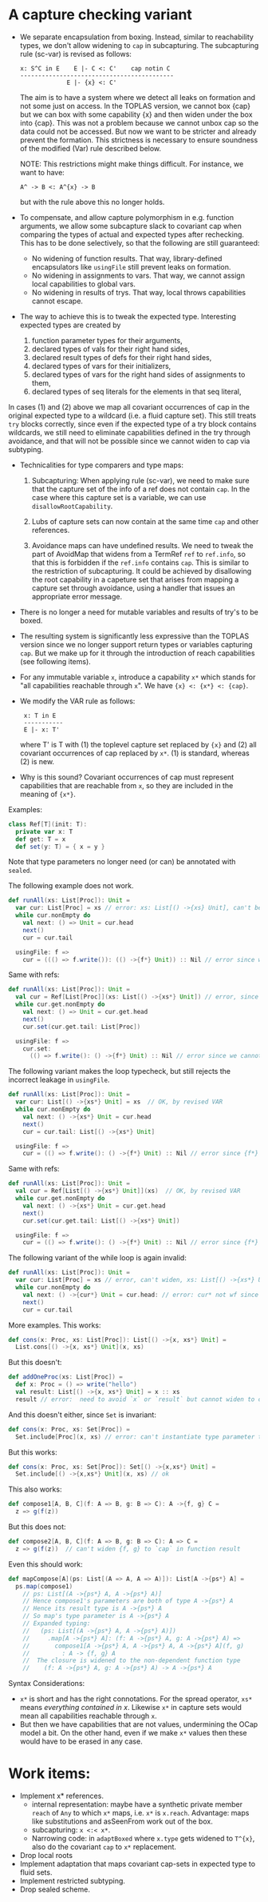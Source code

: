 A capture checking variant
==========================

 - We separate encapsulation from boxing. Instead, similar to reachability types,
   we don't allow widening to `cap` in subcapturing. The subcapturing rule (sc-var)
   is revised as follows:

   ```
   x: S^C in E    E |- C <: C'    cap notin C
   -------------------------------------------
                E |- {x} <: C'

   ```
   The aim is to have a system where we detect all leaks on formation
   and not some just on access. In the TOPLAS version, we cannot box {cap}
   but we can box with some capability {x} and then widen under the box
   into {cap}. This was not a problem because we cannot unbox cap so the
   data could not be accessed. But now we want to be stricter and already
   prevent the formation. This strictness is necessary to ensure soundness
   of the modified (Var) rule described below.

   NOTE: This restrictions might make things difficult. For instance,
   we want to have:

       A^ -> B <: A^{x} -> B

   but with the rule above this no longer holds.

 - To compensate, and allow capture polymorphism in e.g. function arguments, we allow
   some subcapture slack to covariant cap when comparing the types of actual and expected types
   after rechecking. This has to be done selectively, so that the following are still guaranteed:

    - No widening of function results.
      That way, library-defined encapsulators like `usingFile` still prevent leaks
      on formation.
    - No widening in assignments to vars.
      That way, we cannot assign local capabilities to global vars.
    - No widening in results of trys.
      That way, local throws capabilities cannot escape.

 - The way to achieve this is to tweak the expected type. Interesting
   expected types are created by

    1. function parameter types for their arguments,
    2. declared types of vals for their right hand sides,
    3. declared result types of defs for their right hand sides,
    2. declared types of vars for their initializers,
    4. declared types of vars for the right hand sides of assignments to them,
    5. declared types of seq literals for the elements in that seq literal,

  In cases (1) and (2) above we map all covariant occurrences of cap
  in the original expected type to a wildcard (i.e. a fluid capture set). This still treats
  `try` blocks correctly, since even if the expected type of a try block contains wildcards,
  we still need to eliminate capabilities defined in the try through avoidance, and that
  will not be possible since we cannot widen to cap via subtyping.

 - Technicalities for type comparers and type maps:

    1. Subcapturing: When applying rule (sc-var), we need to make sure that the
       capture set of the info of a ref does not contain `cap`. In the case where
       this capture set is a variable, we can use `disallowRootCapability`.

    2. Lubs of capture sets can now contain at the same time `cap` and other
       references.

    3. Avoidance maps can have undefined results. We need to tweak the part
       of AvoidMap that widens from a TermRef `ref` to `ref.info`, so that
       this is forbidden if the `ref.info` contains `cap`. This is similar
       to the restriction of subcapturing. It could be achieved by disallowing
       the root capability in a capeture set that arises from mapping a capture
       set through avoidance, using a handler that issues an appropriate error message.

 - There is no longer a need for mutable variables and results of try's to be boxed.

 - The resulting system is significantly less expressive than the TOPLAS version since
   we no longer support return types or variables capturing `cap`. But we make
   up for it through the introduction of reach capabilities (see following items).

 - For any immutable variable `x`, introduce a capability `x*` which stands for
   "all capabilities reachable through `x`". We have `{x} <: {x*} <: {cap}`.

 - We modify the VAR rule as follows:

        x: T in E
        -----------
        E |- x: T'

   where T' is T with (1) the toplevel capture set replaced by `{x}` and
   (2) all covariant occurrences of cap replaced by `x*`. (1) is standard,
   whereas (2) is new.

- Why is this sound? Covariant occurrences of cap must represent capabilities
  that are reachable from `x`, so they are included in the meaning of `{x*}`.


Examples:

```scala
class Ref[T](init: T):
  private var x: T
  def get: T = x
  def set(y: T) = { x = y }
```
Note that type parameters no longer need (or can) be annotated with `sealed`.

The following example does not work.
```scala
def runAll(xs: List[Proc]): Unit =
  var cur: List[Proc] = xs // error: xs: List[() ->{xs} Unit], can't be widened to List[Proc]
  while cur.nonEmpty do
    val next: () => Unit = cur.head
    next()
    cur = cur.tail

  usingFile: f =>
    cur = ((() => f.write()): (() ->{f*} Unit)) :: Nil // error since we cannot widen {f*} to {cap} under box
```
Same with refs:
```scala
def runAll(xs: List[Proc]): Unit =
  val cur = Ref[List[Proc]](xs: List[() ->{xs*} Unit]) // error, since we cannot widen {xs*} to {cap}
  while cur.get.nonEmpty do
    val next: () => Unit = cur.get.head
    next()
    cur.set(cur.get.tail: List[Proc])

  usingFile: f =>
    cur.set:
      (() => f.write(): () ->{f*} Unit) :: Nil // error since we cannot widen {f*} to {cap}
```

The following variant makes the loop typecheck, but
still rejects the incorrect leakage in `usingFile`.
```scala
def runAll(xs: List[Proc]): Unit =
  var cur: List[() ->{xs*} Unit] = xs  // OK, by revised VAR
  while cur.nonEmpty do
    val next: () ->{xs*} Unit = cur.head
    next()
    cur = cur.tail: List[() ->{xs*} Unit]

  usingFile: f =>
    cur = (() => f.write(): () ->{f*} Unit) :: Nil // error since {f*} !<: {xs*}
```

Same with refs:
```scala
def runAll(xs: List[Proc]): Unit =
  val cur = Ref[List[() ->{xs*} Unit]](xs)  // OK, by revised VAR
  while cur.get.nonEmpty do
    val next: () ->{xs*} Unit = cur.get.head
    next()
    cur.set(cur.get.tail: List[() ->{xs*} Unit])

  usingFile: f =>
    cur = (() => f.write(): () ->{f*} Unit) :: Nil // error since {f*} !<: {xs*}
```

The following variant of the while loop is again invalid:
```scala
def runAll(xs: List[Proc]): Unit =
  var cur: List[Proc] = xs // error, can't widen, xs: List[() ->{xs*} Unit]
  while cur.nonEmpty do
    val next: () ->{cur*} Unit = cur.head: // error: cur* not wf since cur is not stable
    next()
    cur = cur.tail
```
More examples. This works:
```scala
def cons(x: Proc, xs: List[Proc]): List[() ->{x, xs*} Unit] =
  List.cons[() ->{x, xs*} Unit](x, xs)
```
But this doesn't:
```scala
def addOneProc(xs: List[Proc]) =
  def x: Proc = () => write("hello")
  val result: List[() ->{x, xs*} Unit] = x :: xs
  result // error:  need to avoid `x` or `result` but cannot widen to cap in function result
```
And this doesn't either, since `Set` is invariant:
```scala
def cons(x: Proc, xs: Set[Proc]) =
  Set.include[Proc](x, xs) // error: can't instantiate type parameter to Proc
```
But this works:
```scala
def cons(x: Proc, xs: Set[Proc]): Set[() ->{x,xs*} Unit] =
  Set.include[() ->{x,xs*} Unit](x, xs) // ok
```

This also works:
```scala
def compose1[A, B, C](f: A => B, g: B => C): A ->{f, g} C =
  z => g(f(z))
```
But this does not:
```scala
def compose2[A, B, C](f: A => B, g: B => C): A => C =
  z => g(f(z))  // can't widen {f, g} to `cap` in function result
```
Even this should work:
```scala
def mapCompose[A](ps: List[(A => A, A => A)]): List[A ->{ps*} A] =
  ps.map(compose1)
    // ps: List[(A ->{ps*} A, A ->{ps*} A)]
    // Hence compose1's parameters are both of type A ->{ps*} A
    // Hence its result type is A ->{ps*} A
    // So map's type parameter is A ->{ps*} A
    // Expanded typing:
    //   (ps: List[(A ->{ps*} A, A ->{ps*} A)])
    //     .map[A ->{ps*} A]: (f: A ->{ps*} A, g: A ->{ps*} A) =>
    //       compose1[A ->{ps*} A, A ->{ps*} A, A ->{ps*} A](f, g)
    //         : A -> {f, g} A
    //  The closure is widened to the non-dependent function type
    //    (f: A ->{ps*} A, g: A ->{ps*} A) -> A ->{ps*} A
```

Syntax Considerations:

 - `x*` is short and has the right connotations. For the spread operator, `xs*` means
   _everything contained in x_. Likewise `x*` in capture sets would mean all capabilities
   reachable through `x`.
 - But then we have capabilities that are not values, undermining the OCap model a bit.
   On the other hand, even if we make `x*` values then these would have to be erased in any case.

Work items:
===========

 - Implement x* references.
    - internal representation: maybe have a synthetic private member `reach` of
      `Any` to which `x*` maps, i.e. `x*` is `x.reach`. Advantage: maps like substitutions
      and asSeenFrom work out of the box.
    - subcapturing: `x <:< x*`.
    - Narrowing code: in `adaptBoxed` where `x.type` gets widened to `T^{x}`, also
      do the covariant `cap` to `x*` replacement.
 - Drop local roots
 - Implement adaptation that maps covariant cap-sets in expected type to fluid sets.
 - Implement restricted subtyping.
 - Drop sealed scheme.

